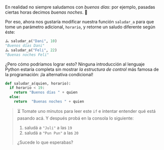 En realidad no siempre saludamos con _buenos días_: por ejemplo, pasadas ciertas horas decimos _buenas noches_. :night_with_stars: 

Por eso, ahora nos gustaría modificar nuestra función `saludar_a` para que tome un parámetro adicional, `horario`, y retorne un saludo diferente según éste: 

```python
ム saludar_a("Dani", 10)
"Buenos días Dani"
ム saludar_a("Feli", 22)
"Buenas noches Feli"
```

¿Pero cómo podríamos lograr esto? Ninguna introducción al lenguaje Python estaría completa sin mostrar _la estructura de control_ más famosa de la programación: ¡la alternativa condicional!

```python
def saludar_a(quien, horario):
  if horario < 19:
    return "Buenos días " + quien
  else:
    return  "Buenas noches " + quien
```

> :hourglass_flowing_sand: Tomate uno minutos para leer este `if` e intentar entender qué está pasando acá. Y después probá en la consola lo siguiente: 
>
>  1. saludá a `"Juli"` a las `19` 
>  2. saludá a `"Pun Pun"` a las `20`
>
> ¿Sucede lo que esperabas? 
